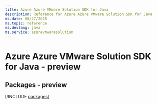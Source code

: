 ```yaml
---
title: Azure Azure VMware Solution SDK for Java
description: Reference for Azure Azure VMware Solution SDK for Java
ms.date: 08/27/2025
ms.topic: reference
ms.devlang: java
ms.service: azurevmwaresolution
---
```

# Azure Azure VMware Solution SDK for Java - preview
## Packages - preview
[!INCLUDE [packages](azure-vmware-solution-index.md)]